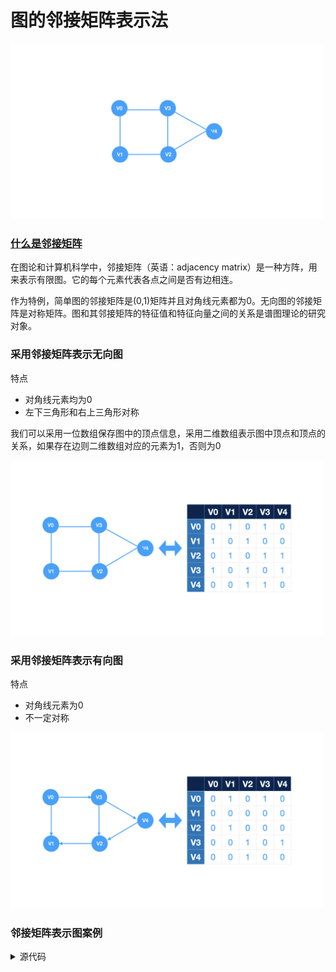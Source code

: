 # 图的邻接矩阵表示法
<img src="../../images/graph/example_graph.png" width="500">

### [什么是邻接矩阵](https://zh.wikipedia.org/wiki/%E9%82%BB%E6%8E%A5%E7%9F%A9%E9%98%B5)
在图论和计算机科学中，邻接矩阵（英语：adjacency matrix）是一种方阵，用来表示有限图。它的每个元素代表各点之间是否有边相连。

作为特例，简单图的邻接矩阵是(0,1)矩阵并且对角线元素都为0。无向图的邻接矩阵是对称矩阵。图和其邻接矩阵的特征值和特征向量之间的关系是谱图理论的研究对象。


### 采用邻接矩阵表示无向图
特点
* 对角线元素均为0
* 左下三角形和右上三角形对称

我们可以采用一位数组保存图中的顶点信息，采用二维数组表示图中顶点和顶点的关系，如果存在边则二维数组对应的元素为1，否则为0

<img src="../../images/graph/图的邻接矩阵表示法_无向图.png" width="500">

### 采用邻接矩阵表示有向图
特点
* 对角线元素为0
* 不一定对称

<img src="../../images/graph/图的邻接矩阵表示法_有向图.png" width="500">

### 邻接矩阵表示图案例

<details>
<summary>源代码</summary>

``` c
#include <assert.h>
#include <stdbool.h>

#define VERTEX_NUM 5 //顶点的数量
typedef char ElemType;
typedef struct {
    ElemType vertex[VERTEX_NUM]; //存储顶点的一维数组
    int edge[VERTEX_NUM][VERTEX_NUM]; //存储顶点之间关系的邻接矩阵
} Graph;

void test() {
    Graph graph;
    /* init vertexes */
    for (int i = 0; i < VERTEX_NUM; ++i) {
        graph.vertex[i] = 'A' + i;
    }

    int matrix[VERTEX_NUM][VERTEX_NUM] = {
            {0, 1, 0, 1, 0},
            {1, 0, 1, 1, 0},
            {0, 1, 0, 0, 1},
            {1, 1, 0, 0, 1},
            {0, 0, 1, 1, 0}
    };
}

int main() {
    test();
    return 0;
}
```
</details>